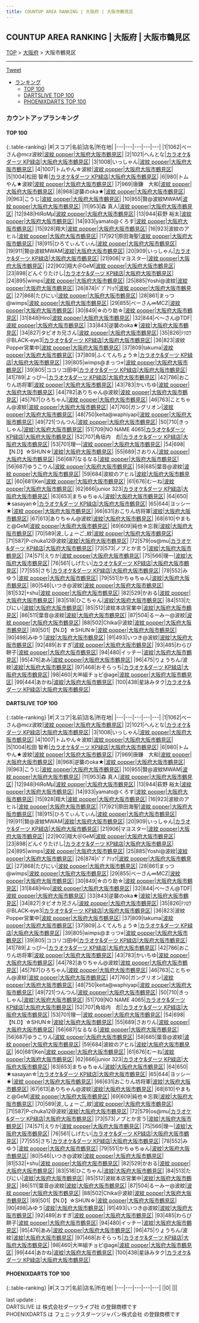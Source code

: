 ```yaml
---
title: COUNTUP AREA RANKING | 大阪府 | 大阪市鶴見区
---
```

## COUNTUP AREA RANKING | 大阪府 | 大阪市鶴見区

[TOP](/darts/rank/) > [大阪府](/darts/rank/大阪府/) > 大阪市鶴見区

___

<a href="https://twitter.com/share?ref_src=twsrc%5Etfw" data-text="COUNTUP AREA RANKING | 大阪府大阪市鶴見区" class="twitter-share-button" data-hashtags="DARTSLIVE,PHOENIXDARTS,darts,ダーツ" data-show-count="false">Tweet</a>

* [ランキング](#カウントアップランキング)
    * [TOP 100](#top-100)
    * [DARTSLIVE TOP 100](#dartslive-top-100)
    * [PHOENIXDARTS TOP 100](#phoenixdarts-top-100)

### カウントアップランキング

#### TOP 100



{:.table-ranking}
|#|スコア|名前|店名|所在地|
|---|---|---|---|---|
|1|1062|<span class="rank-name-dl">べーさん@mcz波紋</span>|<a href="https://search.dartslive.com/jp/shop/4e676e230f07bd6d0d9b047a20a7ba1e">波紋 popper</a>|<a href="/darts/rank/大阪府/大阪市鶴見区">大阪府大阪市鶴見区</a>|
|2|1021|<span class="rank-name-dl">へんとな</span>|<a href="https://search.dartslive.com/jp/shop/2048cae76689783c0d9b047a20a7ba1e">カラオケ&ダーツ KP緑店</a>|<a href="/darts/rank/大阪府/大阪市鶴見区">大阪府大阪市鶴見区</a>|
|3|1008|<span class="rank-name-dl">いっしゃん</span>|<a href="https://search.dartslive.com/jp/shop/4e676e230f07bd6d0d9b047a20a7ba1e">波紋 popper</a>|<a href="/darts/rank/大阪府/大阪市鶴見区">大阪府大阪市鶴見区</a>|
|4|1007|<span class="rank-name-dl">トムやん☆波紋</span>|<a href="https://search.dartslive.com/jp/shop/4e676e230f07bd6d0d9b047a20a7ba1e">波紋 popper</a>|<a href="/darts/rank/大阪府/大阪市鶴見区">大阪府大阪市鶴見区</a>|
|5|1004|<span class="rank-name-dl">松田 智希</span>|<a href="https://search.dartslive.com/jp/shop/2048cae76689783c0d9b047a20a7ba1e">カラオケ&ダーツ KP緑店</a>|<a href="/darts/rank/大阪府/大阪市鶴見区">大阪府大阪市鶴見区</a>|
|6|980|<span class="rank-name-dl">トムやん★波紋</span>|<a href="https://search.dartslive.com/jp/shop/4e676e230f07bd6d0d9b047a20a7ba1e">波紋 popper</a>|<a href="/darts/rank/大阪府/大阪市鶴見区">大阪府大阪市鶴見区</a>|
|7|969|<span class="rank-name-dl">唐鎌　大和</span>|<a href="https://search.dartslive.com/jp/shop/4e676e230f07bd6d0d9b047a20a7ba1e">波紋 popper</a>|<a href="/darts/rank/大阪府/大阪市鶴見区">大阪府大阪市鶴見区</a>|
|8|968|<span class="rank-name-dl">逆襲のoka★</span>|<a href="https://search.dartslive.com/jp/shop/4e676e230f07bd6d0d9b047a20a7ba1e">波紋 popper</a>|<a href="/darts/rank/大阪府/大阪市鶴見区">大阪府大阪市鶴見区</a>|
|9|963|<span class="rank-name-dl">こうじ</span>|<a href="https://search.dartslive.com/jp/shop/4e676e230f07bd6d0d9b047a20a7ba1e">波紋 popper</a>|<a href="/darts/rank/大阪府/大阪市鶴見区">大阪府大阪市鶴見区</a>|
|10|955|<span class="rank-name-dl">賢@波紋MWAM</span>|<a href="https://search.dartslive.com/jp/shop/4e676e230f07bd6d0d9b047a20a7ba1e">波紋 popper</a>|<a href="/darts/rank/大阪府/大阪市鶴見区">大阪府大阪市鶴見区</a>|
|11|953|<span class="rank-name-dl">森 真人</span>|<a href="https://search.dartslive.com/jp/shop/4e676e230f07bd6d0d9b047a20a7ba1e">波紋 popper</a>|<a href="/darts/rank/大阪府/大阪市鶴見区">大阪府大阪市鶴見区</a>|
|12|948|<span class="rank-name-dl">HiЯoMμ</span>|<a href="https://search.dartslive.com/jp/shop/4e676e230f07bd6d0d9b047a20a7ba1e">波紋 popper</a>|<a href="/darts/rank/大阪府/大阪市鶴見区">大阪府大阪市鶴見区</a>|
|13|944|<span class="rank-name-dl">萩野 裕太</span>|<a href="https://search.dartslive.com/jp/shop/4e676e230f07bd6d0d9b047a20a7ba1e">波紋 popper</a>|<a href="/darts/rank/大阪府/大阪市鶴見区">大阪府大阪市鶴見区</a>|
|14|933|<span class="rank-name-dl">yamato@くろす</span>|<a href="https://search.dartslive.com/jp/shop/4e676e230f07bd6d0d9b047a20a7ba1e">波紋 popper</a>|<a href="/darts/rank/大阪府/大阪市鶴見区">大阪府大阪市鶴見区</a>|
|15|928|<span class="rank-name-dl">翔大</span>|<a href="https://search.dartslive.com/jp/shop/4e676e230f07bd6d0d9b047a20a7ba1e">波紋 popper</a>|<a href="/darts/rank/大阪府/大阪市鶴見区">大阪府大阪市鶴見区</a>|
|16|923|<span class="rank-name-dl">波紋のアヒル</span>|<a href="https://search.dartslive.com/jp/shop/4e676e230f07bd6d0d9b047a20a7ba1e">波紋 popper</a>|<a href="/darts/rank/大阪府/大阪市鶴見区">大阪府大阪市鶴見区</a>|
|17|921|<span class="rank-name-dl">原田海聖</span>|<a href="https://search.dartslive.com/jp/shop/4e676e230f07bd6d0d9b047a20a7ba1e">波紋 popper</a>|<a href="/darts/rank/大阪府/大阪市鶴見区">大阪府大阪市鶴見区</a>|
|18|915|<span class="rank-name-dl">ひろてぃんてぃん</span>|<a href="https://search.dartslive.com/jp/shop/4e676e230f07bd6d0d9b047a20a7ba1e">波紋 popper</a>|<a href="/darts/rank/大阪府/大阪市鶴見区">大阪府大阪市鶴見区</a>|
|19|911|<span class="rank-name-dl">賢@波紋MWAM</span>|<a href="https://search.dartslive.com/jp/shop/8b719ba9dcaad29a0d9b047a20a7ba1e">波紋</a>|<a href="/darts/rank/大阪府/大阪市鶴見区">大阪府大阪市鶴見区</a>|
|20|909|<span class="rank-name-dl">いっしゃん</span>|<a href="https://search.dartslive.com/jp/shop/2048cae76689783c0d9b047a20a7ba1e">カラオケ&ダーツ KP緑店</a>|<a href="/darts/rank/大阪府/大阪市鶴見区">大阪府大阪市鶴見区</a>|
|21|906|<span class="rank-name-dl">マヨスター</span>|<a href="https://search.dartslive.com/jp/shop/4e676e230f07bd6d0d9b047a20a7ba1e">波紋 popper</a>|<a href="/darts/rank/大阪府/大阪市鶴見区">大阪府大阪市鶴見区</a>|
|22|902|<span class="rank-name-dl">翔大＠GeM</span>|<a href="https://search.dartslive.com/jp/shop/4e676e230f07bd6d0d9b047a20a7ba1e">波紋 popper</a>|<a href="/darts/rank/大阪府/大阪市鶴見区">大阪府大阪市鶴見区</a>|
|23|898|<span class="rank-name-dl">どんぐりたけし</span>|<a href="https://search.dartslive.com/jp/shop/2048cae76689783c0d9b047a20a7ba1e">カラオケ&ダーツ KP緑店</a>|<a href="/darts/rank/大阪府/大阪市鶴見区">大阪府大阪市鶴見区</a>|
|24|895|<span class="rank-name-dl">wimps</span>|<a href="https://search.dartslive.com/jp/shop/4e676e230f07bd6d0d9b047a20a7ba1e">波紋 popper</a>|<a href="/darts/rank/大阪府/大阪市鶴見区">大阪府大阪市鶴見区</a>|
|25|885|<span class="rank-name-dl">Yoshi@波紋</span>|<a href="https://search.dartslive.com/jp/shop/4e676e230f07bd6d0d9b047a20a7ba1e">波紋 popper</a>|<a href="/darts/rank/大阪府/大阪市鶴見区">大阪府大阪市鶴見区</a>|
|26|874|<span class="rank-name-dl">ﾊﾟﾌﾟｱﾘｮｳ</span>|<a href="https://search.dartslive.com/jp/shop/4e676e230f07bd6d0d9b047a20a7ba1e">波紋 popper</a>|<a href="/darts/rank/大阪府/大阪市鶴見区">大阪府大阪市鶴見区</a>|
|27|868|<span class="rank-name-dl">たぴにい</span>|<a href="https://search.dartslive.com/jp/shop/4e676e230f07bd6d0d9b047a20a7ba1e">波紋 popper</a>|<a href="/darts/rank/大阪府/大阪市鶴見区">大阪府大阪市鶴見区</a>|
|28|861|<span class="rank-name-dl">まっつ@wimps</span>|<a href="https://search.dartslive.com/jp/shop/4e676e230f07bd6d0d9b047a20a7ba1e">波紋 popper</a>|<a href="/darts/rank/大阪府/大阪市鶴見区">大阪府大阪市鶴見区</a>|
|29|855|<span class="rank-name-dl">べーさん∞ΜСΖ</span>|<a href="https://search.dartslive.com/jp/shop/4e676e230f07bd6d0d9b047a20a7ba1e">波紋 popper</a>|<a href="/darts/rank/大阪府/大阪市鶴見区">大阪府大阪市鶴見区</a>|
|30|849|<span class="rank-name-dl">☆のり助☆</span>|<a href="https://search.dartslive.com/jp/shop/4e676e230f07bd6d0d9b047a20a7ba1e">波紋 popper</a>|<a href="/darts/rank/大阪府/大阪市鶴見区">大阪府大阪市鶴見区</a>|
|31|848|<span class="rank-name-dl">Hiro</span>|<a href="https://search.dartslive.com/jp/shop/4e676e230f07bd6d0d9b047a20a7ba1e">波紋 popper</a>|<a href="/darts/rank/大阪府/大阪市鶴見区">大阪府大阪市鶴見区</a>|
|32|844|<span class="rank-name-dl">べ～さん@TDF</span>|<a href="https://search.dartslive.com/jp/shop/4e676e230f07bd6d0d9b047a20a7ba1e">波紋 popper</a>|<a href="/darts/rank/大阪府/大阪市鶴見区">大阪府大阪市鶴見区</a>|
|33|843|<span class="rank-name-dl">逆襲のoka★</span>|<a href="https://search.dartslive.com/jp/shop/8b719ba9dcaad29a0d9b047a20a7ba1e">波紋</a>|<a href="/darts/rank/大阪府/大阪市鶴見区">大阪府大阪市鶴見区</a>|
|34|827|<span class="rank-name-dl">タピオカ兄さん</span>|<a href="https://search.dartslive.com/jp/shop/4e676e230f07bd6d0d9b047a20a7ba1e">波紋 popper</a>|<a href="/darts/rank/大阪府/大阪市鶴見区">大阪府大阪市鶴見区</a>|
|35|826|<span class="rank-name-dl">ﾃﾂﾛｳ＠BLACK-eye3</span>|<a href="https://search.dartslive.com/jp/shop/2048cae76689783c0d9b047a20a7ba1e">カラオケ&ダーツ KP緑店</a>|<a href="/darts/rank/大阪府/大阪市鶴見区">大阪府大阪市鶴見区</a>|
|36|823|<span class="rank-name-dl">波紋Popper営業中</span>|<a href="https://search.dartslive.com/jp/shop/4e676e230f07bd6d0d9b047a20a7ba1e">波紋 popper</a>|<a href="/darts/rank/大阪府/大阪市鶴見区">大阪府大阪市鶴見区</a>|
|37|809|<span class="rank-name-dl">takuma</span>|<a href="https://search.dartslive.com/jp/shop/4e676e230f07bd6d0d9b047a20a7ba1e">波紋 popper</a>|<a href="/darts/rank/大阪府/大阪市鶴見区">大阪府大阪市鶴見区</a>|
|37|809|<span class="rank-name-dl">ふくてんちょう☆</span>|<a href="https://search.dartslive.com/jp/shop/2048cae76689783c0d9b047a20a7ba1e">カラオケ&ダーツ KP緑店</a>|<a href="/darts/rank/大阪府/大阪市鶴見区">大阪府大阪市鶴見区</a>|
|39|805|<span class="rank-name-dl">wimps@まっつ⭐︎</span>|<a href="https://search.dartslive.com/jp/shop/4e676e230f07bd6d0d9b047a20a7ba1e">波紋 popper</a>|<a href="/darts/rank/大阪府/大阪市鶴見区">大阪府大阪市鶴見区</a>|
|39|805|<span class="rank-name-dl">ココリコ田中</span>|<a href="https://search.dartslive.com/jp/shop/2048cae76689783c0d9b047a20a7ba1e">カラオケ&ダーツ KP緑店</a>|<a href="/darts/rank/大阪府/大阪市鶴見区">大阪府大阪市鶴見区</a>|
|41|789|<span class="rank-name-dl">よっぴ〜</span>|<a href="https://search.dartslive.com/jp/shop/2048cae76689783c0d9b047a20a7ba1e">カラオケ&ダーツ KP緑店</a>|<a href="/darts/rank/大阪府/大阪市鶴見区">大阪府大阪市鶴見区</a>|
|42|786|<span class="rank-name-dl">おこりん坊将軍</span>|<a href="https://search.dartslive.com/jp/shop/4e676e230f07bd6d0d9b047a20a7ba1e">波紋 popper</a>|<a href="/darts/rank/大阪府/大阪市鶴見区">大阪府大阪市鶴見区</a>|
|43|783|<span class="rank-name-dl">かいちゆ</span>|<a href="https://search.dartslive.com/jp/shop/4e676e230f07bd6d0d9b047a20a7ba1e">波紋 popper</a>|<a href="/darts/rank/大阪府/大阪市鶴見区">大阪府大阪市鶴見区</a>|
|44|782|<span class="rank-name-dl">ありちゃん@波紋</span>|<a href="https://search.dartslive.com/jp/shop/4e676e230f07bd6d0d9b047a20a7ba1e">波紋 popper</a>|<a href="/darts/rank/大阪府/大阪市鶴見区">大阪府大阪市鶴見区</a>|
|45|767|<span class="rank-name-dl">ひろちゃん</span>|<a href="https://search.dartslive.com/jp/shop/4e676e230f07bd6d0d9b047a20a7ba1e">波紋 popper</a>|<a href="/darts/rank/大阪府/大阪市鶴見区">大阪府大阪市鶴見区</a>|
|46|763|<span class="rank-name-dl">ことちゃん@波紋</span>|<a href="https://search.dartslive.com/jp/shop/4e676e230f07bd6d0d9b047a20a7ba1e">波紋 popper</a>|<a href="/darts/rank/大阪府/大阪市鶴見区">大阪府大阪市鶴見区</a>|
|47|760|<span class="rank-name-dl">ガングリオン</span>|<a href="https://search.dartslive.com/jp/shop/4e676e230f07bd6d0d9b047a20a7ba1e">波紋 popper</a>|<a href="/darts/rank/大阪府/大阪市鶴見区">大阪府大阪市鶴見区</a>|
|48|750|<span class="rank-name-dl">keita@waphiyapi</span>|<a href="https://search.dartslive.com/jp/shop/4e676e230f07bd6d0d9b047a20a7ba1e">波紋 popper</a>|<a href="/darts/rank/大阪府/大阪市鶴見区">大阪府大阪市鶴見区</a>|
|49|721|<span class="rank-name-dl">つんつん</span>|<a href="https://search.dartslive.com/jp/shop/4e676e230f07bd6d0d9b047a20a7ba1e">波紋 popper</a>|<a href="/darts/rank/大阪府/大阪市鶴見区">大阪府大阪市鶴見区</a>|
|50|710|<span class="rank-name-dl">きっしゃん</span>|<a href="https://search.dartslive.com/jp/shop/8b719ba9dcaad29a0d9b047a20a7ba1e">波紋</a>|<a href="/darts/rank/大阪府/大阪市鶴見区">大阪府大阪市鶴見区</a>|
|51|709|<span class="rank-name-dl">NO NAME 4065</span>|<a href="https://search.dartslive.com/jp/shop/2048cae76689783c0d9b047a20a7ba1e">カラオケ&ダーツ KP緑店</a>|<a href="/darts/rank/大阪府/大阪市鶴見区">大阪府大阪市鶴見区</a>|
|52|707|<span class="rank-name-dl">角垣内　彪</span>|<a href="https://search.dartslive.com/jp/shop/2048cae76689783c0d9b047a20a7ba1e">カラオケ&ダーツ KP緑店</a>|<a href="/darts/rank/大阪府/大阪市鶴見区">大阪府大阪市鶴見区</a>|
|53|701|<span class="rank-name-dl">理一</span>|<a href="https://search.dartslive.com/jp/shop/4e676e230f07bd6d0d9b047a20a7ba1e">波紋 popper</a>|<a href="/darts/rank/大阪府/大阪市鶴見区">大阪府大阪市鶴見区</a>|
|54|698|<span class="rank-name-dl">【N.D】☆SHUN☆</span>|<a href="https://search.dartslive.com/jp/shop/8b719ba9dcaad29a0d9b047a20a7ba1e">波紋</a>|<a href="/darts/rank/大阪府/大阪市鶴見区">大阪府大阪市鶴見区</a>|
|55|689|<span class="rank-name-dl">さおりん</span>|<a href="https://search.dartslive.com/jp/shop/4e676e230f07bd6d0d9b047a20a7ba1e">波紋 popper</a>|<a href="/darts/rank/大阪府/大阪市鶴見区">大阪府大阪市鶴見区</a>|
|56|687|<span class="rank-name-dl">なるなる</span>|<a href="https://search.dartslive.com/jp/shop/4e676e230f07bd6d0d9b047a20a7ba1e">波紋 popper</a>|<a href="/darts/rank/大阪府/大阪市鶴見区">大阪府大阪市鶴見区</a>|
|56|687|<span class="rank-name-dl">ゆうこりん</span>|<a href="https://search.dartslive.com/jp/shop/4e676e230f07bd6d0d9b047a20a7ba1e">波紋 popper</a>|<a href="/darts/rank/大阪府/大阪市鶴見区">大阪府大阪市鶴見区</a>|
|58|685|<span class="rank-name-dl">葉音@波紋</span>|<a href="https://search.dartslive.com/jp/shop/4e676e230f07bd6d0d9b047a20a7ba1e">波紋 popper</a>|<a href="/darts/rank/大阪府/大阪市鶴見区">大阪府大阪市鶴見区</a>|
|59|684|<span class="rank-name-dl">波紋のアヒル</span>|<a href="https://search.dartslive.com/jp/shop/8b719ba9dcaad29a0d9b047a20a7ba1e">波紋</a>|<a href="/darts/rank/大阪府/大阪市鶴見区">大阪府大阪市鶴見区</a>|
|60|681|<span class="rank-name-dl">Ken</span>|<a href="https://search.dartslive.com/jp/shop/4e676e230f07bd6d0d9b047a20a7ba1e">波紋 popper</a>|<a href="/darts/rank/大阪府/大阪市鶴見区">大阪府大阪市鶴見区</a>|
|61|676|<span class="rank-name-dl">むーね</span>|<a href="https://search.dartslive.com/jp/shop/4e676e230f07bd6d0d9b047a20a7ba1e">波紋 popper</a>|<a href="/darts/rank/大阪府/大阪市鶴見区">大阪府大阪市鶴見区</a>|
|62|666|<span class="rank-name-dl">junior 323</span>|<a href="https://search.dartslive.com/jp/shop/2048cae76689783c0d9b047a20a7ba1e">カラオケ&ダーツ KP緑店</a>|<a href="/darts/rank/大阪府/大阪市鶴見区">大阪府大阪市鶴見区</a>|
|63|653|<span class="rank-name-dl">まちゅちゅん</span>|<a href="https://search.dartslive.com/jp/shop/8b719ba9dcaad29a0d9b047a20a7ba1e">波紋</a>|<a href="/darts/rank/大阪府/大阪市鶴見区">大阪府大阪市鶴見区</a>|
|64|650|<span class="rank-name-dl">★sasayan☆</span>|<a href="https://search.dartslive.com/jp/shop/2048cae76689783c0d9b047a20a7ba1e">カラオケ&ダーツ KP緑店</a>|<a href="/darts/rank/大阪府/大阪市鶴見区">大阪府大阪市鶴見区</a>|
|65|644|<span class="rank-name-dl">ヨッシー★</span>|<a href="https://search.dartslive.com/jp/shop/4e676e230f07bd6d0d9b047a20a7ba1e">波紋 popper</a>|<a href="/darts/rank/大阪府/大阪市鶴見区">大阪府大阪市鶴見区</a>|
|66|631|<span class="rank-name-dl">おこりん坊将軍</span>|<a href="https://search.dartslive.com/jp/shop/8b719ba9dcaad29a0d9b047a20a7ba1e">波紋</a>|<a href="/darts/rank/大阪府/大阪市鶴見区">大阪府大阪市鶴見区</a>|
|67|613|<span class="rank-name-dl">ありちゃん@波紋</span>|<a href="https://search.dartslive.com/jp/shop/8b719ba9dcaad29a0d9b047a20a7ba1e">波紋</a>|<a href="/darts/rank/大阪府/大阪市鶴見区">大阪府大阪市鶴見区</a>|
|68|610|<span class="rank-name-dl">やまもと@GeM</span>|<a href="https://search.dartslive.com/jp/shop/4e676e230f07bd6d0d9b047a20a7ba1e">波紋 popper</a>|<a href="/darts/rank/大阪府/大阪市鶴見区">大阪府大阪市鶴見区</a>|
|69|609|<span class="rank-name-dl">純也☆忘我</span>|<a href="https://search.dartslive.com/jp/shop/8b719ba9dcaad29a0d9b047a20a7ba1e">波紋</a>|<a href="/darts/rank/大阪府/大阪市鶴見区">大阪府大阪市鶴見区</a>|
|70|589|<span class="rank-name-dl">波_しょーご_紋</span>|<a href="https://search.dartslive.com/jp/shop/4e676e230f07bd6d0d9b047a20a7ba1e">波紋 popper</a>|<a href="/darts/rank/大阪府/大阪市鶴見区">大阪府大阪市鶴見区</a>|
|71|587|<span class="rank-name-dl">P-chuka12@波紋</span>|<a href="https://search.dartslive.com/jp/shop/8b719ba9dcaad29a0d9b047a20a7ba1e">波紋</a>|<a href="/darts/rank/大阪府/大阪市鶴見区">大阪府大阪市鶴見区</a>|
|72|579|<span class="rank-name-dl">os@mu</span>|<a href="https://search.dartslive.com/jp/shop/2048cae76689783c0d9b047a20a7ba1e">カラオケ&ダーツ KP緑店</a>|<a href="/darts/rank/大阪府/大阪市鶴見区">大阪府大阪市鶴見区</a>|
|73|573|<span class="rank-name-dl">ノブとか言う</span>|<a href="https://search.dartslive.com/jp/shop/8b719ba9dcaad29a0d9b047a20a7ba1e">波紋</a>|<a href="/darts/rank/大阪府/大阪市鶴見区">大阪府大阪市鶴見区</a>|
|74|571|<span class="rank-name-dl">えりか</span>|<a href="https://search.dartslive.com/jp/shop/4e676e230f07bd6d0d9b047a20a7ba1e">波紋 popper</a>|<a href="/darts/rank/大阪府/大阪市鶴見区">大阪府大阪市鶴見区</a>|
|75|566|<span class="rank-name-dl">理一</span>|<a href="https://search.dartslive.com/jp/shop/8b719ba9dcaad29a0d9b047a20a7ba1e">波紋</a>|<a href="/darts/rank/大阪府/大阪市鶴見区">大阪府大阪市鶴見区</a>|
|76|561|<span class="rank-name-dl">しげたい</span>|<a href="https://search.dartslive.com/jp/shop/2048cae76689783c0d9b047a20a7ba1e">カラオケ&ダーツ KP緑店</a>|<a href="/darts/rank/大阪府/大阪市鶴見区">大阪府大阪市鶴見区</a>|
|77|555|<span class="rank-name-dl">さち</span>|<a href="https://search.dartslive.com/jp/shop/2048cae76689783c0d9b047a20a7ba1e">カラオケ&ダーツ KP緑店</a>|<a href="/darts/rank/大阪府/大阪市鶴見区">大阪府大阪市鶴見区</a>|
|78|552|<span class="rank-name-dl">みゆう</span>|<a href="https://search.dartslive.com/jp/shop/4e676e230f07bd6d0d9b047a20a7ba1e">波紋 popper</a>|<a href="/darts/rank/大阪府/大阪市鶴見区">大阪府大阪市鶴見区</a>|
|79|551|<span class="rank-name-dl">かちゅちゅん</span>|<a href="https://search.dartslive.com/jp/shop/8b719ba9dcaad29a0d9b047a20a7ba1e">波紋</a>|<a href="/darts/rank/大阪府/大阪市鶴見区">大阪府大阪市鶴見区</a>|
|80|546|<span class="rank-name-dl">いつき@波紋</span>|<a href="https://search.dartslive.com/jp/shop/4e676e230f07bd6d0d9b047a20a7ba1e">波紋 popper</a>|<a href="/darts/rank/大阪府/大阪市鶴見区">大阪府大阪市鶴見区</a>|
|81|532|<span class="rank-name-dl">+shu</span>|<a href="https://search.dartslive.com/jp/shop/4e676e230f07bd6d0d9b047a20a7ba1e">波紋 popper</a>|<a href="/darts/rank/大阪府/大阪市鶴見区">大阪府大阪市鶴見区</a>|
|82|529|<span class="rank-name-dl">かおる</span>|<a href="https://search.dartslive.com/jp/shop/4e676e230f07bd6d0d9b047a20a7ba1e">波紋 popper</a>|<a href="/darts/rank/大阪府/大阪市鶴見区">大阪府大阪市鶴見区</a>|
|83|518|<span class="rank-name-dl">ひこちゃん</span>|<a href="https://search.dartslive.com/jp/shop/8b719ba9dcaad29a0d9b047a20a7ba1e">波紋</a>|<a href="/darts/rank/大阪府/大阪市鶴見区">大阪府大阪市鶴見区</a>|
|84|513|<span class="rank-name-dl">たぴにい</span>|<a href="https://search.dartslive.com/jp/shop/8b719ba9dcaad29a0d9b047a20a7ba1e">波紋</a>|<a href="/darts/rank/大阪府/大阪市鶴見区">大阪府大阪市鶴見区</a>|
|85|512|<span class="rank-name-dl">波紋本店営業中</span>|<a href="https://search.dartslive.com/jp/shop/8b719ba9dcaad29a0d9b047a20a7ba1e">波紋</a>|<a href="/darts/rank/大阪府/大阪市鶴見区">大阪府大阪市鶴見区</a>|
|86|511|<span class="rank-name-dl">葉音@波紋</span>|<a href="https://search.dartslive.com/jp/shop/8b719ba9dcaad29a0d9b047a20a7ba1e">波紋</a>|<a href="/darts/rank/大阪府/大阪市鶴見区">大阪府大阪市鶴見区</a>|
|87|504|<span class="rank-name-dl">るーみー@波紋</span>|<a href="https://search.dartslive.com/jp/shop/4e676e230f07bd6d0d9b047a20a7ba1e">波紋 popper</a>|<a href="/darts/rank/大阪府/大阪市鶴見区">大阪府大阪市鶴見区</a>|
|88|502|<span class="rank-name-dl">Chika＠波紋</span>|<a href="https://search.dartslive.com/jp/shop/4e676e230f07bd6d0d9b047a20a7ba1e">波紋 popper</a>|<a href="/darts/rank/大阪府/大阪市鶴見区">大阪府大阪市鶴見区</a>|
|89|501|<span class="rank-name-dl">【N.D】☆SHUN☆</span>|<a href="https://search.dartslive.com/jp/shop/4e676e230f07bd6d0d9b047a20a7ba1e">波紋 popper</a>|<a href="/darts/rank/大阪府/大阪市鶴見区">大阪府大阪市鶴見区</a>|
|90|498|<span class="rank-name-dl">みゆう</span>|<a href="https://search.dartslive.com/jp/shop/8b719ba9dcaad29a0d9b047a20a7ba1e">波紋</a>|<a href="/darts/rank/大阪府/大阪市鶴見区">大阪府大阪市鶴見区</a>|
|91|493|<span class="rank-name-dl">いつき@波紋</span>|<a href="https://search.dartslive.com/jp/shop/8b719ba9dcaad29a0d9b047a20a7ba1e">波紋</a>|<a href="/darts/rank/大阪府/大阪市鶴見区">大阪府大阪市鶴見区</a>|
|92|489|<span class="rank-name-dl">おすぎ</span>|<a href="https://search.dartslive.com/jp/shop/4e676e230f07bd6d0d9b047a20a7ba1e">波紋 popper</a>|<a href="/darts/rank/大阪府/大阪市鶴見区">大阪府大阪市鶴見区</a>|
|93|485|<span class="rank-name-dl">わらび 餅子</span>|<a href="https://search.dartslive.com/jp/shop/4e676e230f07bd6d0d9b047a20a7ba1e">波紋 popper</a>|<a href="/darts/rank/大阪府/大阪市鶴見区">大阪府大阪市鶴見区</a>|
|94|480|<span class="rank-name-dl">イッチー</span>|<a href="https://search.dartslive.com/jp/shop/8b719ba9dcaad29a0d9b047a20a7ba1e">波紋</a>|<a href="/darts/rank/大阪府/大阪市鶴見区">大阪府大阪市鶴見区</a>|
|95|476|<span class="rank-name-dl">あみ</span>|<a href="https://search.dartslive.com/jp/shop/4e676e230f07bd6d0d9b047a20a7ba1e">波紋 popper</a>|<a href="/darts/rank/大阪府/大阪市鶴見区">大阪府大阪市鶴見区</a>|
|96|475|<span class="rank-name-dl">りょうちん/波紋</span>|<a href="https://search.dartslive.com/jp/shop/8b719ba9dcaad29a0d9b047a20a7ba1e">波紋</a>|<a href="/darts/rank/大阪府/大阪市鶴見区">大阪府大阪市鶴見区</a>|
|97|468|<span class="rank-name-dl">おそらっち</span>|<a href="https://search.dartslive.com/jp/shop/2048cae76689783c0d9b047a20a7ba1e">カラオケ&ダーツ KP緑店</a>|<a href="/darts/rank/大阪府/大阪市鶴見区">大阪府大阪市鶴見区</a>|
|98|460|<span class="rank-name-dl">大襾組チョピ@age</span>|<a href="https://search.dartslive.com/jp/shop/4e676e230f07bd6d0d9b047a20a7ba1e">波紋 popper</a>|<a href="/darts/rank/大阪府/大阪市鶴見区">大阪府大阪市鶴見区</a>|
|99|444|<span class="rank-name-dl">あかね</span>|<a href="https://search.dartslive.com/jp/shop/8b719ba9dcaad29a0d9b047a20a7ba1e">波紋</a>|<a href="/darts/rank/大阪府/大阪市鶴見区">大阪府大阪市鶴見区</a>|
|100|438|<span class="rank-name-dl">星詠みタク</span>|<a href="https://search.dartslive.com/jp/shop/2048cae76689783c0d9b047a20a7ba1e">カラオケ&ダーツ KP緑店</a>|<a href="/darts/rank/大阪府/大阪市鶴見区">大阪府大阪市鶴見区</a>|


#### DARTSLIVE TOP 100



{:.table-ranking}
|#|スコア|名前|店名|所在地|
|---|---|---|---|---|
|1|1062|<span class="rank-name-dl">べーさん@mcz波紋</span>|<a href="https://search.dartslive.com/jp/shop/4e676e230f07bd6d0d9b047a20a7ba1e">波紋 popper</a>|<a href="/darts/rank/大阪府/大阪市鶴見区">大阪府大阪市鶴見区</a>|
|2|1021|<span class="rank-name-dl">へんとな</span>|<a href="https://search.dartslive.com/jp/shop/2048cae76689783c0d9b047a20a7ba1e">カラオケ&ダーツ KP緑店</a>|<a href="/darts/rank/大阪府/大阪市鶴見区">大阪府大阪市鶴見区</a>|
|3|1008|<span class="rank-name-dl">いっしゃん</span>|<a href="https://search.dartslive.com/jp/shop/4e676e230f07bd6d0d9b047a20a7ba1e">波紋 popper</a>|<a href="/darts/rank/大阪府/大阪市鶴見区">大阪府大阪市鶴見区</a>|
|4|1007|<span class="rank-name-dl">トムやん☆波紋</span>|<a href="https://search.dartslive.com/jp/shop/4e676e230f07bd6d0d9b047a20a7ba1e">波紋 popper</a>|<a href="/darts/rank/大阪府/大阪市鶴見区">大阪府大阪市鶴見区</a>|
|5|1004|<span class="rank-name-dl">松田 智希</span>|<a href="https://search.dartslive.com/jp/shop/2048cae76689783c0d9b047a20a7ba1e">カラオケ&ダーツ KP緑店</a>|<a href="/darts/rank/大阪府/大阪市鶴見区">大阪府大阪市鶴見区</a>|
|6|980|<span class="rank-name-dl">トムやん★波紋</span>|<a href="https://search.dartslive.com/jp/shop/4e676e230f07bd6d0d9b047a20a7ba1e">波紋 popper</a>|<a href="/darts/rank/大阪府/大阪市鶴見区">大阪府大阪市鶴見区</a>|
|7|969|<span class="rank-name-dl">唐鎌　大和</span>|<a href="https://search.dartslive.com/jp/shop/4e676e230f07bd6d0d9b047a20a7ba1e">波紋 popper</a>|<a href="/darts/rank/大阪府/大阪市鶴見区">大阪府大阪市鶴見区</a>|
|8|968|<span class="rank-name-dl">逆襲のoka★</span>|<a href="https://search.dartslive.com/jp/shop/4e676e230f07bd6d0d9b047a20a7ba1e">波紋 popper</a>|<a href="/darts/rank/大阪府/大阪市鶴見区">大阪府大阪市鶴見区</a>|
|9|963|<span class="rank-name-dl">こうじ</span>|<a href="https://search.dartslive.com/jp/shop/4e676e230f07bd6d0d9b047a20a7ba1e">波紋 popper</a>|<a href="/darts/rank/大阪府/大阪市鶴見区">大阪府大阪市鶴見区</a>|
|10|955|<span class="rank-name-dl">賢@波紋MWAM</span>|<a href="https://search.dartslive.com/jp/shop/4e676e230f07bd6d0d9b047a20a7ba1e">波紋 popper</a>|<a href="/darts/rank/大阪府/大阪市鶴見区">大阪府大阪市鶴見区</a>|
|11|953|<span class="rank-name-dl">森 真人</span>|<a href="https://search.dartslive.com/jp/shop/4e676e230f07bd6d0d9b047a20a7ba1e">波紋 popper</a>|<a href="/darts/rank/大阪府/大阪市鶴見区">大阪府大阪市鶴見区</a>|
|12|948|<span class="rank-name-dl">HiЯoMμ</span>|<a href="https://search.dartslive.com/jp/shop/4e676e230f07bd6d0d9b047a20a7ba1e">波紋 popper</a>|<a href="/darts/rank/大阪府/大阪市鶴見区">大阪府大阪市鶴見区</a>|
|13|944|<span class="rank-name-dl">萩野 裕太</span>|<a href="https://search.dartslive.com/jp/shop/4e676e230f07bd6d0d9b047a20a7ba1e">波紋 popper</a>|<a href="/darts/rank/大阪府/大阪市鶴見区">大阪府大阪市鶴見区</a>|
|14|933|<span class="rank-name-dl">yamato@くろす</span>|<a href="https://search.dartslive.com/jp/shop/4e676e230f07bd6d0d9b047a20a7ba1e">波紋 popper</a>|<a href="/darts/rank/大阪府/大阪市鶴見区">大阪府大阪市鶴見区</a>|
|15|928|<span class="rank-name-dl">翔大</span>|<a href="https://search.dartslive.com/jp/shop/4e676e230f07bd6d0d9b047a20a7ba1e">波紋 popper</a>|<a href="/darts/rank/大阪府/大阪市鶴見区">大阪府大阪市鶴見区</a>|
|16|923|<span class="rank-name-dl">波紋のアヒル</span>|<a href="https://search.dartslive.com/jp/shop/4e676e230f07bd6d0d9b047a20a7ba1e">波紋 popper</a>|<a href="/darts/rank/大阪府/大阪市鶴見区">大阪府大阪市鶴見区</a>|
|17|921|<span class="rank-name-dl">原田海聖</span>|<a href="https://search.dartslive.com/jp/shop/4e676e230f07bd6d0d9b047a20a7ba1e">波紋 popper</a>|<a href="/darts/rank/大阪府/大阪市鶴見区">大阪府大阪市鶴見区</a>|
|18|915|<span class="rank-name-dl">ひろてぃんてぃん</span>|<a href="https://search.dartslive.com/jp/shop/4e676e230f07bd6d0d9b047a20a7ba1e">波紋 popper</a>|<a href="/darts/rank/大阪府/大阪市鶴見区">大阪府大阪市鶴見区</a>|
|19|911|<span class="rank-name-dl">賢@波紋MWAM</span>|<a href="https://search.dartslive.com/jp/shop/8b719ba9dcaad29a0d9b047a20a7ba1e">波紋</a>|<a href="/darts/rank/大阪府/大阪市鶴見区">大阪府大阪市鶴見区</a>|
|20|909|<span class="rank-name-dl">いっしゃん</span>|<a href="https://search.dartslive.com/jp/shop/2048cae76689783c0d9b047a20a7ba1e">カラオケ&ダーツ KP緑店</a>|<a href="/darts/rank/大阪府/大阪市鶴見区">大阪府大阪市鶴見区</a>|
|21|906|<span class="rank-name-dl">マヨスター</span>|<a href="https://search.dartslive.com/jp/shop/4e676e230f07bd6d0d9b047a20a7ba1e">波紋 popper</a>|<a href="/darts/rank/大阪府/大阪市鶴見区">大阪府大阪市鶴見区</a>|
|22|902|<span class="rank-name-dl">翔大＠GeM</span>|<a href="https://search.dartslive.com/jp/shop/4e676e230f07bd6d0d9b047a20a7ba1e">波紋 popper</a>|<a href="/darts/rank/大阪府/大阪市鶴見区">大阪府大阪市鶴見区</a>|
|23|898|<span class="rank-name-dl">どんぐりたけし</span>|<a href="https://search.dartslive.com/jp/shop/2048cae76689783c0d9b047a20a7ba1e">カラオケ&ダーツ KP緑店</a>|<a href="/darts/rank/大阪府/大阪市鶴見区">大阪府大阪市鶴見区</a>|
|24|895|<span class="rank-name-dl">wimps</span>|<a href="https://search.dartslive.com/jp/shop/4e676e230f07bd6d0d9b047a20a7ba1e">波紋 popper</a>|<a href="/darts/rank/大阪府/大阪市鶴見区">大阪府大阪市鶴見区</a>|
|25|885|<span class="rank-name-dl">Yoshi@波紋</span>|<a href="https://search.dartslive.com/jp/shop/4e676e230f07bd6d0d9b047a20a7ba1e">波紋 popper</a>|<a href="/darts/rank/大阪府/大阪市鶴見区">大阪府大阪市鶴見区</a>|
|26|874|<span class="rank-name-dl">ﾊﾟﾌﾟｱﾘｮｳ</span>|<a href="https://search.dartslive.com/jp/shop/4e676e230f07bd6d0d9b047a20a7ba1e">波紋 popper</a>|<a href="/darts/rank/大阪府/大阪市鶴見区">大阪府大阪市鶴見区</a>|
|27|868|<span class="rank-name-dl">たぴにい</span>|<a href="https://search.dartslive.com/jp/shop/4e676e230f07bd6d0d9b047a20a7ba1e">波紋 popper</a>|<a href="/darts/rank/大阪府/大阪市鶴見区">大阪府大阪市鶴見区</a>|
|28|861|<span class="rank-name-dl">まっつ@wimps</span>|<a href="https://search.dartslive.com/jp/shop/4e676e230f07bd6d0d9b047a20a7ba1e">波紋 popper</a>|<a href="/darts/rank/大阪府/大阪市鶴見区">大阪府大阪市鶴見区</a>|
|29|855|<span class="rank-name-dl">べーさん∞ΜСΖ</span>|<a href="https://search.dartslive.com/jp/shop/4e676e230f07bd6d0d9b047a20a7ba1e">波紋 popper</a>|<a href="/darts/rank/大阪府/大阪市鶴見区">大阪府大阪市鶴見区</a>|
|30|849|<span class="rank-name-dl">☆のり助☆</span>|<a href="https://search.dartslive.com/jp/shop/4e676e230f07bd6d0d9b047a20a7ba1e">波紋 popper</a>|<a href="/darts/rank/大阪府/大阪市鶴見区">大阪府大阪市鶴見区</a>|
|31|848|<span class="rank-name-dl">Hiro</span>|<a href="https://search.dartslive.com/jp/shop/4e676e230f07bd6d0d9b047a20a7ba1e">波紋 popper</a>|<a href="/darts/rank/大阪府/大阪市鶴見区">大阪府大阪市鶴見区</a>|
|32|844|<span class="rank-name-dl">べ～さん@TDF</span>|<a href="https://search.dartslive.com/jp/shop/4e676e230f07bd6d0d9b047a20a7ba1e">波紋 popper</a>|<a href="/darts/rank/大阪府/大阪市鶴見区">大阪府大阪市鶴見区</a>|
|33|843|<span class="rank-name-dl">逆襲のoka★</span>|<a href="https://search.dartslive.com/jp/shop/8b719ba9dcaad29a0d9b047a20a7ba1e">波紋</a>|<a href="/darts/rank/大阪府/大阪市鶴見区">大阪府大阪市鶴見区</a>|
|34|827|<span class="rank-name-dl">タピオカ兄さん</span>|<a href="https://search.dartslive.com/jp/shop/4e676e230f07bd6d0d9b047a20a7ba1e">波紋 popper</a>|<a href="/darts/rank/大阪府/大阪市鶴見区">大阪府大阪市鶴見区</a>|
|35|826|<span class="rank-name-dl">ﾃﾂﾛｳ＠BLACK-eye3</span>|<a href="https://search.dartslive.com/jp/shop/2048cae76689783c0d9b047a20a7ba1e">カラオケ&ダーツ KP緑店</a>|<a href="/darts/rank/大阪府/大阪市鶴見区">大阪府大阪市鶴見区</a>|
|36|823|<span class="rank-name-dl">波紋Popper営業中</span>|<a href="https://search.dartslive.com/jp/shop/4e676e230f07bd6d0d9b047a20a7ba1e">波紋 popper</a>|<a href="/darts/rank/大阪府/大阪市鶴見区">大阪府大阪市鶴見区</a>|
|37|809|<span class="rank-name-dl">takuma</span>|<a href="https://search.dartslive.com/jp/shop/4e676e230f07bd6d0d9b047a20a7ba1e">波紋 popper</a>|<a href="/darts/rank/大阪府/大阪市鶴見区">大阪府大阪市鶴見区</a>|
|37|809|<span class="rank-name-dl">ふくてんちょう☆</span>|<a href="https://search.dartslive.com/jp/shop/2048cae76689783c0d9b047a20a7ba1e">カラオケ&ダーツ KP緑店</a>|<a href="/darts/rank/大阪府/大阪市鶴見区">大阪府大阪市鶴見区</a>|
|39|805|<span class="rank-name-dl">wimps@まっつ⭐︎</span>|<a href="https://search.dartslive.com/jp/shop/4e676e230f07bd6d0d9b047a20a7ba1e">波紋 popper</a>|<a href="/darts/rank/大阪府/大阪市鶴見区">大阪府大阪市鶴見区</a>|
|39|805|<span class="rank-name-dl">ココリコ田中</span>|<a href="https://search.dartslive.com/jp/shop/2048cae76689783c0d9b047a20a7ba1e">カラオケ&ダーツ KP緑店</a>|<a href="/darts/rank/大阪府/大阪市鶴見区">大阪府大阪市鶴見区</a>|
|41|789|<span class="rank-name-dl">よっぴ〜</span>|<a href="https://search.dartslive.com/jp/shop/2048cae76689783c0d9b047a20a7ba1e">カラオケ&ダーツ KP緑店</a>|<a href="/darts/rank/大阪府/大阪市鶴見区">大阪府大阪市鶴見区</a>|
|42|786|<span class="rank-name-dl">おこりん坊将軍</span>|<a href="https://search.dartslive.com/jp/shop/4e676e230f07bd6d0d9b047a20a7ba1e">波紋 popper</a>|<a href="/darts/rank/大阪府/大阪市鶴見区">大阪府大阪市鶴見区</a>|
|43|783|<span class="rank-name-dl">かいちゆ</span>|<a href="https://search.dartslive.com/jp/shop/4e676e230f07bd6d0d9b047a20a7ba1e">波紋 popper</a>|<a href="/darts/rank/大阪府/大阪市鶴見区">大阪府大阪市鶴見区</a>|
|44|782|<span class="rank-name-dl">ありちゃん@波紋</span>|<a href="https://search.dartslive.com/jp/shop/4e676e230f07bd6d0d9b047a20a7ba1e">波紋 popper</a>|<a href="/darts/rank/大阪府/大阪市鶴見区">大阪府大阪市鶴見区</a>|
|45|767|<span class="rank-name-dl">ひろちゃん</span>|<a href="https://search.dartslive.com/jp/shop/4e676e230f07bd6d0d9b047a20a7ba1e">波紋 popper</a>|<a href="/darts/rank/大阪府/大阪市鶴見区">大阪府大阪市鶴見区</a>|
|46|763|<span class="rank-name-dl">ことちゃん@波紋</span>|<a href="https://search.dartslive.com/jp/shop/4e676e230f07bd6d0d9b047a20a7ba1e">波紋 popper</a>|<a href="/darts/rank/大阪府/大阪市鶴見区">大阪府大阪市鶴見区</a>|
|47|760|<span class="rank-name-dl">ガングリオン</span>|<a href="https://search.dartslive.com/jp/shop/4e676e230f07bd6d0d9b047a20a7ba1e">波紋 popper</a>|<a href="/darts/rank/大阪府/大阪市鶴見区">大阪府大阪市鶴見区</a>|
|48|750|<span class="rank-name-dl">keita@waphiyapi</span>|<a href="https://search.dartslive.com/jp/shop/4e676e230f07bd6d0d9b047a20a7ba1e">波紋 popper</a>|<a href="/darts/rank/大阪府/大阪市鶴見区">大阪府大阪市鶴見区</a>|
|49|721|<span class="rank-name-dl">つんつん</span>|<a href="https://search.dartslive.com/jp/shop/4e676e230f07bd6d0d9b047a20a7ba1e">波紋 popper</a>|<a href="/darts/rank/大阪府/大阪市鶴見区">大阪府大阪市鶴見区</a>|
|50|710|<span class="rank-name-dl">きっしゃん</span>|<a href="https://search.dartslive.com/jp/shop/8b719ba9dcaad29a0d9b047a20a7ba1e">波紋</a>|<a href="/darts/rank/大阪府/大阪市鶴見区">大阪府大阪市鶴見区</a>|
|51|709|<span class="rank-name-dl">NO NAME 4065</span>|<a href="https://search.dartslive.com/jp/shop/2048cae76689783c0d9b047a20a7ba1e">カラオケ&ダーツ KP緑店</a>|<a href="/darts/rank/大阪府/大阪市鶴見区">大阪府大阪市鶴見区</a>|
|52|707|<span class="rank-name-dl">角垣内　彪</span>|<a href="https://search.dartslive.com/jp/shop/2048cae76689783c0d9b047a20a7ba1e">カラオケ&ダーツ KP緑店</a>|<a href="/darts/rank/大阪府/大阪市鶴見区">大阪府大阪市鶴見区</a>|
|53|701|<span class="rank-name-dl">理一</span>|<a href="https://search.dartslive.com/jp/shop/4e676e230f07bd6d0d9b047a20a7ba1e">波紋 popper</a>|<a href="/darts/rank/大阪府/大阪市鶴見区">大阪府大阪市鶴見区</a>|
|54|698|<span class="rank-name-dl">【N.D】☆SHUN☆</span>|<a href="https://search.dartslive.com/jp/shop/8b719ba9dcaad29a0d9b047a20a7ba1e">波紋</a>|<a href="/darts/rank/大阪府/大阪市鶴見区">大阪府大阪市鶴見区</a>|
|55|689|<span class="rank-name-dl">さおりん</span>|<a href="https://search.dartslive.com/jp/shop/4e676e230f07bd6d0d9b047a20a7ba1e">波紋 popper</a>|<a href="/darts/rank/大阪府/大阪市鶴見区">大阪府大阪市鶴見区</a>|
|56|687|<span class="rank-name-dl">なるなる</span>|<a href="https://search.dartslive.com/jp/shop/4e676e230f07bd6d0d9b047a20a7ba1e">波紋 popper</a>|<a href="/darts/rank/大阪府/大阪市鶴見区">大阪府大阪市鶴見区</a>|
|56|687|<span class="rank-name-dl">ゆうこりん</span>|<a href="https://search.dartslive.com/jp/shop/4e676e230f07bd6d0d9b047a20a7ba1e">波紋 popper</a>|<a href="/darts/rank/大阪府/大阪市鶴見区">大阪府大阪市鶴見区</a>|
|58|685|<span class="rank-name-dl">葉音@波紋</span>|<a href="https://search.dartslive.com/jp/shop/4e676e230f07bd6d0d9b047a20a7ba1e">波紋 popper</a>|<a href="/darts/rank/大阪府/大阪市鶴見区">大阪府大阪市鶴見区</a>|
|59|684|<span class="rank-name-dl">波紋のアヒル</span>|<a href="https://search.dartslive.com/jp/shop/8b719ba9dcaad29a0d9b047a20a7ba1e">波紋</a>|<a href="/darts/rank/大阪府/大阪市鶴見区">大阪府大阪市鶴見区</a>|
|60|681|<span class="rank-name-dl">Ken</span>|<a href="https://search.dartslive.com/jp/shop/4e676e230f07bd6d0d9b047a20a7ba1e">波紋 popper</a>|<a href="/darts/rank/大阪府/大阪市鶴見区">大阪府大阪市鶴見区</a>|
|61|676|<span class="rank-name-dl">むーね</span>|<a href="https://search.dartslive.com/jp/shop/4e676e230f07bd6d0d9b047a20a7ba1e">波紋 popper</a>|<a href="/darts/rank/大阪府/大阪市鶴見区">大阪府大阪市鶴見区</a>|
|62|666|<span class="rank-name-dl">junior 323</span>|<a href="https://search.dartslive.com/jp/shop/2048cae76689783c0d9b047a20a7ba1e">カラオケ&ダーツ KP緑店</a>|<a href="/darts/rank/大阪府/大阪市鶴見区">大阪府大阪市鶴見区</a>|
|63|653|<span class="rank-name-dl">まちゅちゅん</span>|<a href="https://search.dartslive.com/jp/shop/8b719ba9dcaad29a0d9b047a20a7ba1e">波紋</a>|<a href="/darts/rank/大阪府/大阪市鶴見区">大阪府大阪市鶴見区</a>|
|64|650|<span class="rank-name-dl">★sasayan☆</span>|<a href="https://search.dartslive.com/jp/shop/2048cae76689783c0d9b047a20a7ba1e">カラオケ&ダーツ KP緑店</a>|<a href="/darts/rank/大阪府/大阪市鶴見区">大阪府大阪市鶴見区</a>|
|65|644|<span class="rank-name-dl">ヨッシー★</span>|<a href="https://search.dartslive.com/jp/shop/4e676e230f07bd6d0d9b047a20a7ba1e">波紋 popper</a>|<a href="/darts/rank/大阪府/大阪市鶴見区">大阪府大阪市鶴見区</a>|
|66|631|<span class="rank-name-dl">おこりん坊将軍</span>|<a href="https://search.dartslive.com/jp/shop/8b719ba9dcaad29a0d9b047a20a7ba1e">波紋</a>|<a href="/darts/rank/大阪府/大阪市鶴見区">大阪府大阪市鶴見区</a>|
|67|613|<span class="rank-name-dl">ありちゃん@波紋</span>|<a href="https://search.dartslive.com/jp/shop/8b719ba9dcaad29a0d9b047a20a7ba1e">波紋</a>|<a href="/darts/rank/大阪府/大阪市鶴見区">大阪府大阪市鶴見区</a>|
|68|610|<span class="rank-name-dl">やまもと@GeM</span>|<a href="https://search.dartslive.com/jp/shop/4e676e230f07bd6d0d9b047a20a7ba1e">波紋 popper</a>|<a href="/darts/rank/大阪府/大阪市鶴見区">大阪府大阪市鶴見区</a>|
|69|609|<span class="rank-name-dl">純也☆忘我</span>|<a href="https://search.dartslive.com/jp/shop/8b719ba9dcaad29a0d9b047a20a7ba1e">波紋</a>|<a href="/darts/rank/大阪府/大阪市鶴見区">大阪府大阪市鶴見区</a>|
|70|589|<span class="rank-name-dl">波_しょーご_紋</span>|<a href="https://search.dartslive.com/jp/shop/4e676e230f07bd6d0d9b047a20a7ba1e">波紋 popper</a>|<a href="/darts/rank/大阪府/大阪市鶴見区">大阪府大阪市鶴見区</a>|
|71|587|<span class="rank-name-dl">P-chuka12@波紋</span>|<a href="https://search.dartslive.com/jp/shop/8b719ba9dcaad29a0d9b047a20a7ba1e">波紋</a>|<a href="/darts/rank/大阪府/大阪市鶴見区">大阪府大阪市鶴見区</a>|
|72|579|<span class="rank-name-dl">os@mu</span>|<a href="https://search.dartslive.com/jp/shop/2048cae76689783c0d9b047a20a7ba1e">カラオケ&ダーツ KP緑店</a>|<a href="/darts/rank/大阪府/大阪市鶴見区">大阪府大阪市鶴見区</a>|
|73|573|<span class="rank-name-dl">ノブとか言う</span>|<a href="https://search.dartslive.com/jp/shop/8b719ba9dcaad29a0d9b047a20a7ba1e">波紋</a>|<a href="/darts/rank/大阪府/大阪市鶴見区">大阪府大阪市鶴見区</a>|
|74|571|<span class="rank-name-dl">えりか</span>|<a href="https://search.dartslive.com/jp/shop/4e676e230f07bd6d0d9b047a20a7ba1e">波紋 popper</a>|<a href="/darts/rank/大阪府/大阪市鶴見区">大阪府大阪市鶴見区</a>|
|75|566|<span class="rank-name-dl">理一</span>|<a href="https://search.dartslive.com/jp/shop/8b719ba9dcaad29a0d9b047a20a7ba1e">波紋</a>|<a href="/darts/rank/大阪府/大阪市鶴見区">大阪府大阪市鶴見区</a>|
|76|561|<span class="rank-name-dl">しげたい</span>|<a href="https://search.dartslive.com/jp/shop/2048cae76689783c0d9b047a20a7ba1e">カラオケ&ダーツ KP緑店</a>|<a href="/darts/rank/大阪府/大阪市鶴見区">大阪府大阪市鶴見区</a>|
|77|555|<span class="rank-name-dl">さち</span>|<a href="https://search.dartslive.com/jp/shop/2048cae76689783c0d9b047a20a7ba1e">カラオケ&ダーツ KP緑店</a>|<a href="/darts/rank/大阪府/大阪市鶴見区">大阪府大阪市鶴見区</a>|
|78|552|<span class="rank-name-dl">みゆう</span>|<a href="https://search.dartslive.com/jp/shop/4e676e230f07bd6d0d9b047a20a7ba1e">波紋 popper</a>|<a href="/darts/rank/大阪府/大阪市鶴見区">大阪府大阪市鶴見区</a>|
|79|551|<span class="rank-name-dl">かちゅちゅん</span>|<a href="https://search.dartslive.com/jp/shop/8b719ba9dcaad29a0d9b047a20a7ba1e">波紋</a>|<a href="/darts/rank/大阪府/大阪市鶴見区">大阪府大阪市鶴見区</a>|
|80|546|<span class="rank-name-dl">いつき@波紋</span>|<a href="https://search.dartslive.com/jp/shop/4e676e230f07bd6d0d9b047a20a7ba1e">波紋 popper</a>|<a href="/darts/rank/大阪府/大阪市鶴見区">大阪府大阪市鶴見区</a>|
|81|532|<span class="rank-name-dl">+shu</span>|<a href="https://search.dartslive.com/jp/shop/4e676e230f07bd6d0d9b047a20a7ba1e">波紋 popper</a>|<a href="/darts/rank/大阪府/大阪市鶴見区">大阪府大阪市鶴見区</a>|
|82|529|<span class="rank-name-dl">かおる</span>|<a href="https://search.dartslive.com/jp/shop/4e676e230f07bd6d0d9b047a20a7ba1e">波紋 popper</a>|<a href="/darts/rank/大阪府/大阪市鶴見区">大阪府大阪市鶴見区</a>|
|83|518|<span class="rank-name-dl">ひこちゃん</span>|<a href="https://search.dartslive.com/jp/shop/8b719ba9dcaad29a0d9b047a20a7ba1e">波紋</a>|<a href="/darts/rank/大阪府/大阪市鶴見区">大阪府大阪市鶴見区</a>|
|84|513|<span class="rank-name-dl">たぴにい</span>|<a href="https://search.dartslive.com/jp/shop/8b719ba9dcaad29a0d9b047a20a7ba1e">波紋</a>|<a href="/darts/rank/大阪府/大阪市鶴見区">大阪府大阪市鶴見区</a>|
|85|512|<span class="rank-name-dl">波紋本店営業中</span>|<a href="https://search.dartslive.com/jp/shop/8b719ba9dcaad29a0d9b047a20a7ba1e">波紋</a>|<a href="/darts/rank/大阪府/大阪市鶴見区">大阪府大阪市鶴見区</a>|
|86|511|<span class="rank-name-dl">葉音@波紋</span>|<a href="https://search.dartslive.com/jp/shop/8b719ba9dcaad29a0d9b047a20a7ba1e">波紋</a>|<a href="/darts/rank/大阪府/大阪市鶴見区">大阪府大阪市鶴見区</a>|
|87|504|<span class="rank-name-dl">るーみー@波紋</span>|<a href="https://search.dartslive.com/jp/shop/4e676e230f07bd6d0d9b047a20a7ba1e">波紋 popper</a>|<a href="/darts/rank/大阪府/大阪市鶴見区">大阪府大阪市鶴見区</a>|
|88|502|<span class="rank-name-dl">Chika＠波紋</span>|<a href="https://search.dartslive.com/jp/shop/4e676e230f07bd6d0d9b047a20a7ba1e">波紋 popper</a>|<a href="/darts/rank/大阪府/大阪市鶴見区">大阪府大阪市鶴見区</a>|
|89|501|<span class="rank-name-dl">【N.D】☆SHUN☆</span>|<a href="https://search.dartslive.com/jp/shop/4e676e230f07bd6d0d9b047a20a7ba1e">波紋 popper</a>|<a href="/darts/rank/大阪府/大阪市鶴見区">大阪府大阪市鶴見区</a>|
|90|498|<span class="rank-name-dl">みゆう</span>|<a href="https://search.dartslive.com/jp/shop/8b719ba9dcaad29a0d9b047a20a7ba1e">波紋</a>|<a href="/darts/rank/大阪府/大阪市鶴見区">大阪府大阪市鶴見区</a>|
|91|493|<span class="rank-name-dl">いつき@波紋</span>|<a href="https://search.dartslive.com/jp/shop/8b719ba9dcaad29a0d9b047a20a7ba1e">波紋</a>|<a href="/darts/rank/大阪府/大阪市鶴見区">大阪府大阪市鶴見区</a>|
|92|489|<span class="rank-name-dl">おすぎ</span>|<a href="https://search.dartslive.com/jp/shop/4e676e230f07bd6d0d9b047a20a7ba1e">波紋 popper</a>|<a href="/darts/rank/大阪府/大阪市鶴見区">大阪府大阪市鶴見区</a>|
|93|485|<span class="rank-name-dl">わらび 餅子</span>|<a href="https://search.dartslive.com/jp/shop/4e676e230f07bd6d0d9b047a20a7ba1e">波紋 popper</a>|<a href="/darts/rank/大阪府/大阪市鶴見区">大阪府大阪市鶴見区</a>|
|94|480|<span class="rank-name-dl">イッチー</span>|<a href="https://search.dartslive.com/jp/shop/8b719ba9dcaad29a0d9b047a20a7ba1e">波紋</a>|<a href="/darts/rank/大阪府/大阪市鶴見区">大阪府大阪市鶴見区</a>|
|95|476|<span class="rank-name-dl">あみ</span>|<a href="https://search.dartslive.com/jp/shop/4e676e230f07bd6d0d9b047a20a7ba1e">波紋 popper</a>|<a href="/darts/rank/大阪府/大阪市鶴見区">大阪府大阪市鶴見区</a>|
|96|475|<span class="rank-name-dl">りょうちん/波紋</span>|<a href="https://search.dartslive.com/jp/shop/8b719ba9dcaad29a0d9b047a20a7ba1e">波紋</a>|<a href="/darts/rank/大阪府/大阪市鶴見区">大阪府大阪市鶴見区</a>|
|97|468|<span class="rank-name-dl">おそらっち</span>|<a href="https://search.dartslive.com/jp/shop/2048cae76689783c0d9b047a20a7ba1e">カラオケ&ダーツ KP緑店</a>|<a href="/darts/rank/大阪府/大阪市鶴見区">大阪府大阪市鶴見区</a>|
|98|460|<span class="rank-name-dl">大襾組チョピ@age</span>|<a href="https://search.dartslive.com/jp/shop/4e676e230f07bd6d0d9b047a20a7ba1e">波紋 popper</a>|<a href="/darts/rank/大阪府/大阪市鶴見区">大阪府大阪市鶴見区</a>|
|99|444|<span class="rank-name-dl">あかね</span>|<a href="https://search.dartslive.com/jp/shop/8b719ba9dcaad29a0d9b047a20a7ba1e">波紋</a>|<a href="/darts/rank/大阪府/大阪市鶴見区">大阪府大阪市鶴見区</a>|
|100|438|<span class="rank-name-dl">星詠みタク</span>|<a href="https://search.dartslive.com/jp/shop/2048cae76689783c0d9b047a20a7ba1e">カラオケ&ダーツ KP緑店</a>|<a href="/darts/rank/大阪府/大阪市鶴見区">大阪府大阪市鶴見区</a>|


#### PHOENIXDARTS TOP 100



{:.table-ranking}
|#|スコア|名前|店名|所在地|
|---|---|---|---|---|
||0|<span class="rank-name-dl"> </span>|<a href=""></a>|<a href="/darts/rank//"></a>|


<div class="footer border-top border-gray-light mt-5 pt-3 text-right text-gray">
    last update : <span style="font-weight: italic" id="foot_last_modified"></span><br />
    DARTSLIVE は 株式会社ダーツライブ社 の登録商標です<br />
    PHOENIXDARTS は フェニックスダーツジャパン株式会社 の登録商標です<br />
</div>

<script src="https://cdnjs.cloudflare.com/ajax/libs/jquery.tablesorter/2.31.3/js/jquery.tablesorter.min.js" integrity="sha512-qzgd5cYSZcosqpzpn7zF2ZId8f/8CHmFKZ8j7mU4OUXTNRd5g+ZHBPsgKEwoqxCtdQvExE5LprwwPAgoicguNg==" crossorigin="anonymous" referrerpolicy="no-referrer"></script>
<link rel="stylesheet" href="https://cdnjs.cloudflare.com/ajax/libs/jquery.tablesorter/2.31.3/css/theme.default.min.css" integrity="sha512-wghhOJkjQX0Lh3NSWvNKeZ0ZpNn+SPVXX1Qyc9OCaogADktxrBiBdKGDoqVUOyhStvMBmJQ8ZdMHiR3wuEq8+w==" crossorigin="anonymous" referrerpolicy="no-referrer" />
<script>
$(function() {
    $(".table-ranking").tablesorter({sortList:[[0, 0]]});
    $("#foot_last_modified").text(formatDate(new Date(document.lastModified), 'yyyy-MM-dd HH:mm:ss'));
});
</script>

<script async src="https://platform.twitter.com/widgets.js" charset="utf-8"></script>